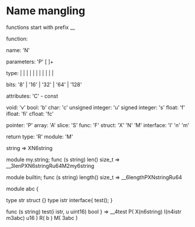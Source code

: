 # Name mangling

functions start with prefix __

function: <name> <paramaters> <return type> <module>
	
name: 'N' <length> <name>
	
parameters: 'P' [ <type> ]+
	
type:
	<void> |
	<unsigned integer> |
	<signed integer> |
	<float> |
	<ifloat> |
	<cfloat> |
	<pointer> |
	<array> |
	<slice> |
	<func> |
	<struct> |
	<interface>
	
bits: '8' | '16' | '32' | '64' | '128'
	
attributes: 
	'C' - const
	

void:		    'v'	
bool:		    'b'
char:		    'c'
unsigned integer:   'u' <bits>
signed integer:	    's' <bits>
float:		    'f' <bits>	
ifloat:		    'fi' <bits>	
cfloat:		    'fc' <bits>	
	
pointer:	    'P' <type>
array:		    'A' <type>
slice:		    'S' <type>
func:		    'F' <parameters> <return type>
struct:		    'X' 'N' <struct name> 'M' <module>
interface:	    'I' 'n' <interface name> 'm' <module>
	
return type: 'R' <type>
module: 'M' <name>
	
string => XN6string
	
module my.string; func (s string) len() size_t => __3lenPXN6stringRu64M2my6string

module builtin; func (s string) length() size_t => __6lengthPXNstringRu64

module abc {

type str struct {}
type istr interface{ test(); }

func (s string) test(i istr, u uint16) bool 
} =>
__4test P( X(n6string) I(n4istr m3abc) u16 ) R( b ) M( 3abc )
	 
